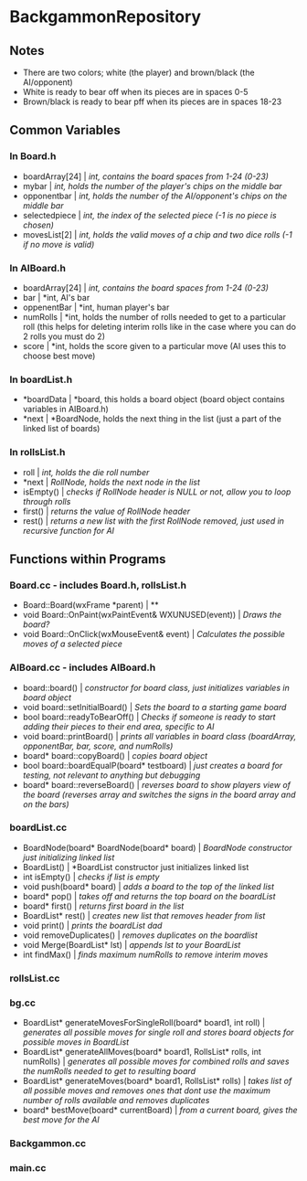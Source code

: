 # BackgammonRepository

## Notes
- There are two colors; white (the player) and brown/black (the AI/opponent)
- White is ready to bear off when its pieces are in spaces 0-5
- Brown/black is ready to bear pff when its pieces are in spaces 18-23

## Common Variables

### In Board.h
- boardArray[24] | *int, contains the board spaces from 1-24 (0-23)*
- mybar |  *int, holds the number of the player's chips on the middle bar*
- opponentbar | *int, holds the number of the AI/opponent's chips on the middle bar*
- selectedpiece | *int, the index of the selected piece (-1 is no piece is chosen)*
- movesList[2] | *int, holds the valid moves of a chip and two dice rolls (-1 if no move is valid)*

### In AIBoard.h
- boardArray[24] | *int, contains the board spaces from 1-24 (0-23)*
- bar | *int, AI's bar
- oppenentBar | *int, human player's bar
- numRolls | *int, holds the number of rolls needed to get to a particular roll (this helps for deleting interim rolls like in the case where you can do 2 rolls you must do 2)
- score | *int, holds the score given to a particular move (AI uses this to choose best move)

### In boardList.h
- \*boardData | *board, this holds a board object (board object contains variables in AIBoard.h)
- \*next | *BoardNode, holds the next thing in the list (just a part of the linked list of boards)

### In rollsList.h
- roll | *int, holds the die roll number*
- \*next | *RollNode, holds the next node in the list*
- isEmpty() | *checks if RollNode header is NULL or not, allow you to loop through rolls*
- first() | *returns the value of RollNode header*
- rest() | *returns a new list with the first RollNode removed, just used in recursive function for AI*

## Functions within Programs

### Board.cc - includes Board.h, rollsList.h
- Board::Board(wxFrame \*parent) | **
- void Board::OnPaint(wxPaintEvent& WXUNUSED(event)) | *Draws the board?*
- void Board::OnClick(wxMouseEvent& event) | *Calculates the possible moves of a selected piece*

### AIBoard.cc - includes AIBoard.h
- board::board() | *constructor for board class, just initializes variables in board object*
- void board::setInitialBoard() | *Sets the board to a starting game board*
- bool board::readyToBearOff() | *Checks if someone is ready to start adding their pieces to their end area, specific to AI*
- void board::printBoard() | *prints all variables in board class (boardArray, opponentBar, bar, score, and numRolls)*
- board\* board::copyBoard() | *copies board object*
- bool board::boardEqualP(board* testboard) | *just creates a board for testing, not relevant to anything but debugging*
- board\* board::reverseBoard() | *reverses board to show players view of the board (reverses array and switches the signs in the board array and on the bars)*

### boardList.cc
- BoardNode(board* BoardNode(board* board) | *BoardNode constructor just initializing linked list*
- BoardList() | *BoardList constructor just initializes linked list
- int isEmpty() | *checks if list is empty*
- void push(board* board) | *adds a board to the top of the linked list*
- board* pop() | *takes off and returns the top board on the boardList*
- board* first() | *returns first board in the list*
- BoardList* rest() | *creates new list that removes header from list*
- void print() | *prints the boardList dad*
- void removeDuplicates() | *removes duplicates on the boardlist*
- void Merge(BoardList* lst) | *appends lst to your BoardList*
- int findMax() | *finds maximum numRolls to remove interim moves*
 
### rollsList.cc

### bg.cc
- BoardList* generateMovesForSingleRoll(board* board1, int roll) | *generates all possible moves for single roll and stores board objects for possible moves in BoardList*
- BoardList* generateAllMoves(board* board1, RollsList* rolls, int numRolls) | *generates all possible moves for combined rolls and saves the numRolls needed to get to resulting board*
- BoardList* generateMoves(board* board1, RollsList* rolls) | *takes list of all possible moves and removes ones that dont use the maximum number of rolls available and removes duplicates*
- board* bestMove(board* currentBoard) | *from a current board, gives the best move for the AI*

### Backgammon.cc

### main.cc
